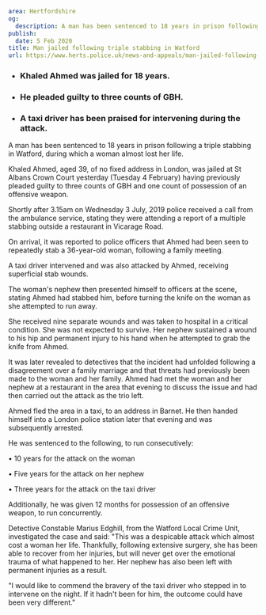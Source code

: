 ```yaml
area: Hertfordshire
og:
  description: A man has been sentenced to 18 years in prison following a triple stabbing in Watford, during which a woman almost lost her life.
publish:
  date: 5 Feb 2020
title: Man jailed following triple stabbing in Watford
url: https://www.herts.police.uk/news-and-appeals/man-jailed-following-triple-stabbing-in-watfordman-jailed-following-triple-stabbing-in-watford-1376
```

* ### Khaled Ahmed was jailed for 18 years.

 * ### He pleaded guilty to three counts of GBH.

 * ### A taxi driver has been praised for intervening during the attack.

A man has been sentenced to 18 years in prison following a triple stabbing in Watford, during which a woman almost lost her life.

Khaled Ahmed, aged 39, of no fixed address in London, was jailed at St Albans Crown Court yesterday (Tuesday 4 February) having previously pleaded guilty to three counts of GBH and one count of possession of an offensive weapon.

Shortly after 3.15am on Wednesday 3 July, 2019 police received a call from the ambulance service, stating they were attending a report of a multiple stabbing outside a restaurant in Vicarage Road.

On arrival, it was reported to police officers that Ahmed had been seen to repeatedly stab a 36-year-old woman, following a family meeting.

A taxi driver intervened and was also attacked by Ahmed, receiving superficial stab wounds.

The woman's nephew then presented himself to officers at the scene, stating Ahmed had stabbed him, before turning the knife on the woman as she attempted to run away.

She received nine separate wounds and was taken to hospital in a critical condition. She was not expected to survive. Her nephew sustained a wound to his hip and permanent injury to his hand when he attempted to grab the knife from Ahmed.

It was later revealed to detectives that the incident had unfolded following a disagreement over a family marriage and that threats had previously been made to the woman and her family. Ahmed had met the woman and her nephew at a restaurant in the area that evening to discuss the issue and had then carried out the attack as the trio left.

Ahmed fled the area in a taxi, to an address in Barnet. He then handed himself into a London police station later that evening and was subsequently arrested.

He was sentenced to the following, to run consecutively:

• 10 years for the attack on the woman

• Five years for the attack on her nephew

• Three years for the attack on the taxi driver

Additionally, he was given 12 months for possession of an offensive weapon, to run concurrently.

Detective Constable Marius Edghill, from the Watford Local Crime Unit, investigated the case and said: "This was a despicable attack which almost cost a woman her life. Thankfully, following extensive surgery, she has been able to recover from her injuries, but will never get over the emotional trauma of what happened to her. Her nephew has also been left with permanent injuries as a result.

"I would like to commend the bravery of the taxi driver who stepped in to intervene on the night. If it hadn't been for him, the outcome could have been very different."
